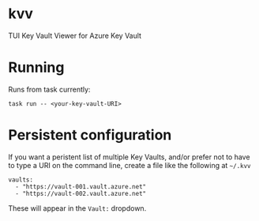 # kvv

TUI Key Vault Viewer for Azure Key Vault

# Running

Runs from task currently:

```
task run -- <your-key-vault-URI>
```

# Persistent configuration

If you want a peristent list of multiple Key Vaults, and/or prefer not to have to type a URI
on the command line, create a file like the following at `~/.kvv`

```
vaults:
  - "https://vault-001.vault.azure.net"
  - "https://vault-002.vault.azure.net"
```

These will appear in the `Vault:` dropdown.
